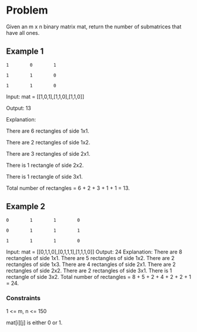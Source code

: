 # Problem

Given an m x n binary matrix mat, return the number of submatrices that have all ones.

## Example 1

    1        0        1
    
    1        1        0
    
    1        1        0

Input: mat = [[1,0,1],[1,1,0],[1,1,0]]

Output: 13

Explanation: 

There are 6 rectangles of side 1x1.

There are 2 rectangles of side 1x2.

There are 3 rectangles of side 2x1.

There is 1 rectangle of side 2x2. 

There is 1 rectangle of side 3x1.

Total number of rectangles = 6 + 2 + 3 + 1 + 1 = 13.

## Example 2

    0        1        1        0
    
    0        1        1        1

    1        1        1        0

Input: mat = [[0,1,1,0],[0,1,1,1],[1,1,1,0]]
Output: 24
Explanation: 
There are 8 rectangles of side 1x1.
There are 5 rectangles of side 1x2.
There are 2 rectangles of side 1x3. 
There are 4 rectangles of side 2x1.
There are 2 rectangles of side 2x2. 
There are 2 rectangles of side 3x1. 
There is 1 rectangle of side 3x2. 
Total number of rectangles = 8 + 5 + 2 + 4 + 2 + 2 + 1 = 24.

### Constraints

1 <= m, n <= 150

mat[i][j] is either 0 or 1.
